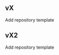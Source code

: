 [//]: # (TODO: add description of changes in version)
## vX

Add repository template

## vX2

Add repository template  
